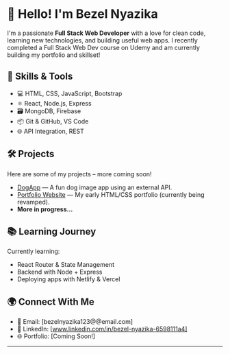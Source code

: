 # 👋 Hello! I'm Bezel Nyazika

I'm a passionate **Full Stack Web Developer** with a love for clean code, learning new technologies, and building useful web apps. I recently completed a Full Stack Web Dev course on Udemy and am currently building my portfolio and skillset!

## 🚀 Skills & Tools
- 💻 HTML, CSS, JavaScript, Bootstrap
- ⚛️ React, Node.js, Express
- 🗃️ MongoDB, Firebase
- 📦 Git & GitHub, VS Code
- 🌐 API Integration, REST

## 🛠️ Projects
Here are some of my projects – more coming soon!

- [DogApp](https://github.com/BezelNyazika/DogApp) — A fun dog image app using an external API.
- [Portfolio Website](https://github.com/BezelNyazika/html-portflio) — My early HTML/CSS portfolio (currently being revamped).
- **More in progress...**

## 📚 Learning Journey
Currently learning:
- React Router & State Management
- Backend with Node + Express
- Deploying apps with Netlify & Vercel

## 🌍 Connect With Me
- 📧 Email: [bezelnyazika123@@email.com]
- 🔗 LinkedIn: [www.linkedin.com/in/bezel-nyazika-6598111a4]
- 🌐 Portfolio: [Coming Soon!]

---




